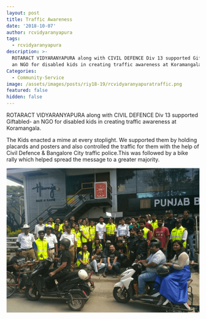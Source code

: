 ```yaml
---
layout: post
title: Traffic Awareness
date: '2018-10-07'
author: rcvidyaranyapura
tags:
  - rcvidyaranyapura
description: >-
  ROTARACT VIDYARANYAPURA along with CIVIL DEFENCE Div 13 supported Giftabled-
  an NGO for disabled kids in creating traffic awareness at Koramangala.
Categories:
  - Community-Service
image: /assets/images/posts/riy18-19/rcvidyaranyapuratraffic.png
featured: false
hidden: false
---
```

ROTARACT VIDYARANYAPURA along with CIVIL DEFENCE Div 13 supported Giftabled- an NGO for disabled kids in creating traffic awareness at Koramangala.

The Kids enacted a mime at every stoplight. We supported them by holding placards and posters and also controlled the traffic for them with the help of Civil Defence & Bangalore City traffic police.This was followed by a bike rally which helped spread the message to a greater majority.

![Traffic Awareness](/assets/images/posts/riy18-19/rcvidyaranyapuratraffic2.png)
